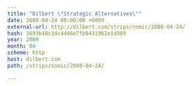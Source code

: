```yaml
---
title: "Dilbert \"Strategic Alternatives\""
date: 2008-04-24 08:00:00 +0000
external-url: http://dilbert.com/strips/comic/2008-04-24/
hash: 1693b48c34c4d46e7fb0431962e1d909
year: 2008
month: 04
scheme: http
host: dilbert.com
path: /strips/comic/2008-04-24/

---
```



